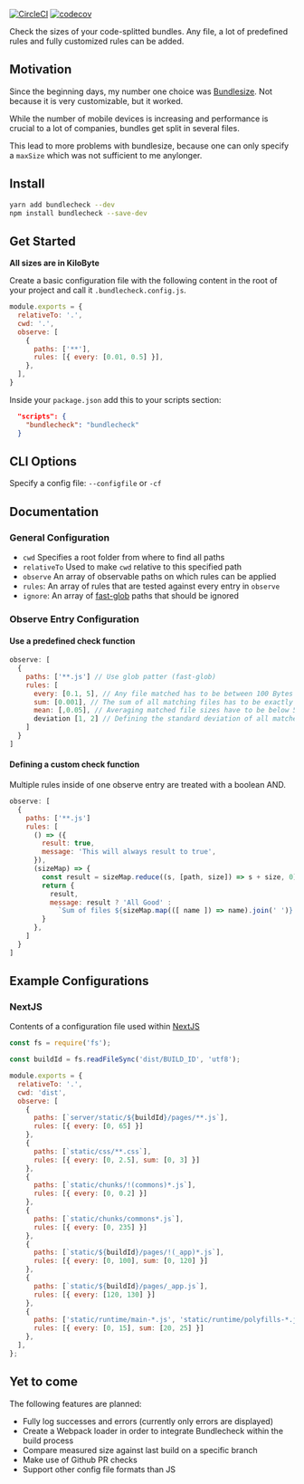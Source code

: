 [![CircleCI](https://circleci.com/gh/dazlious/bundlecheck/tree/main.svg?style=svg)](https://circleci.com/gh/dazlious/bundlecheck/tree/main)
[![codecov](https://codecov.io/gh/dazlious/bundlecheck/branch/main/graph/badge.svg)](https://codecov.io/gh/dazlious/bundlecheck)

Check the sizes of your code-splitted bundles. Any file, a lot of predefined rules and fully customized rules can be added.

## Motivation

Since the beginning days, my number one choice was [Bundlesize](https://github.com/siddharthkp/bundlesize). Not because it is very customizable, but it worked.

While the number of mobile devices is increasing and performance is crucial to a lot of companies, bundles get split in several files.

This lead to more problems with bundlesize, because one can only specify a `maxSize` which was not sufficient to me anylonger.

## Install

```bash
yarn add bundlecheck --dev
npm install bundlecheck --save-dev
```

## Get Started

__All sizes are in KiloByte__

Create a basic configuration file with the following content in the root of your project and call it `.bundlecheck.config.js`.

```javascript
module.exports = {
  relativeTo: '.',
  cwd: '.',
  observe: [
    {
      paths: ['**'],
      rules: [{ every: [0.01, 0.5] }],
    },
  ],
}
```

Inside your `package.json` add this to your scripts section:

```json
  "scripts": {
    "bundlecheck": "bundlecheck"
  }
```

## CLI Options

Specify a config file: `--configfile` or `-cf`

## Documentation

### General Configuration

- `cwd` Specifies a root folder from where to find all paths
- `relativeTo` Used to make `cwd` relative to this specified path
- `observe` An array of observable paths on which rules can be applied
- `rules`: An array of rules that are tested against every entry in `observe`
- `ignore`: An array of [fast-glob](https://github.com/mrmlnc/fast-glob) paths that should be ignored

### Observe Entry Configuration

#### Use a predefined check function

```javascript
observe: [
  {
    paths: ['**.js'] // Use glob patter (fast-glob)
    rules: [
      every: [0.1, 5], // Any file matched has to be between 100 Bytes and 5 KiloBytes big
      sum: [0.001], // The sum of all matching files has to be exactly 1 Byte
      mean: [,0.05], // Averaging matched file sizes have to be below 50 Bytes
      deviation [1, 2] // Defining the standard deviation of all matched files, so there has to be a difference between all files between 1 and 2 KiloByte
    ]
  }
]
```

#### Defining a custom check function

Multiple rules inside of one observe entry are treated with a boolean AND.

```javascript
observe: [
  {
    paths: ['**.js']
    rules: [
      () => ({
        result: true,
        message: 'This will always result to true',
      }),
      (sizeMap) => {
        const result = sizeMap.reduce((s, [path, size]) => s + size, 0) <= 0.2;
        return {
          result,
          message: result ? 'All Good' :
            `Sum of files ${sizeMap.map(([ name ]) => name).join(' ')} too big`,
        }
      },
    ]
  }
]
```

## Example Configurations

### NextJS

Contents of a configuration file used within [NextJS](https://nextjs.org)

```javascript
const fs = require('fs');

const buildId = fs.readFileSync('dist/BUILD_ID', 'utf8');

module.exports = {
  relativeTo: '.',
  cwd: 'dist',
  observe: [
    {
      paths: [`server/static/${buildId}/pages/**.js`],
      rules: [{ every: [0, 65] }]
    },
    {
      paths: [`static/css/**.css`],
      rules: [{ every: [0, 2.5], sum: [0, 3] }]
    },
    {
      paths: [`static/chunks/!(commons)*.js`],
      rules: [{ every: [0, 0.2] }]
    },
    {
      paths: [`static/chunks/commons*.js`],
      rules: [{ every: [0, 235] }]
    },
    {
      paths: [`static/${buildId}/pages/!(_app)*.js`],
      rules: [{ every: [0, 100], sum: [0, 120] }]
    },
    {
      paths: [`static/${buildId}/pages/_app.js`],
      rules: [{ every: [120, 130] }]
    },
    {
      paths: ['static/runtime/main-*.js', 'static/runtime/polyfills-*.js', 'static/runtime/webpack-*.js'],
      rules: [{ every: [0, 15], sum: [20, 25] }]
    },
  ],
};
```

## Yet to come

The following features are planned:

- Fully log successes and errors (currently only errors are displayed)
- Create a Webpack loader in order to integrate Bundlecheck within the build process
- Compare measured size against last build on a specific branch
- Make use of Github PR checks
- Support other config file formats than JS
